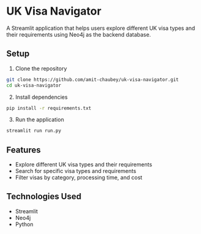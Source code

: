 # UK Visa Navigator

A Streamlit application that helps users explore different UK visa types and their requirements using Neo4j as the backend database.

## Setup

1. Clone the repository

```bash
git clone https://github.com/amit-chaubey/uk-visa-navigator.git
cd uk-visa-navigator
```

2. Install dependencies

```bash
pip install -r requirements.txt
```

3. Run the application

```bash
streamlit run run.py
```

## Features

- Explore different UK visa types and their requirements
- Search for specific visa types and requirements
- Filter visas by category, processing time, and cost

## Technologies Used

- Streamlit
- Neo4j
- Python

